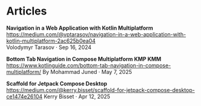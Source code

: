 # Articles

**Navigation in a Web Application with Kotlin Multiplatform**  
https://medium.com/@vptarasov/navigation-in-a-web-application-with-kotlin-multiplatform-2ac625b0ea04  
Volodymyr Tarasov · Sep 16, 2024  

**Bottom Tab Navigation in Compose Multiplatform KMP KMM**
https://www.kotlinguide.com/bottom-tab-navigation-in-compose-multiplatform/
By Mohammad Juned · May 7, 2025

**Scaffold for Jetpack Compose Desktop**
https://medium.com/@kerry.bisset/scaffold-for-jetpack-compose-desktop-ce1474e26104
Kerry Bisset · Apr 12, 2025
